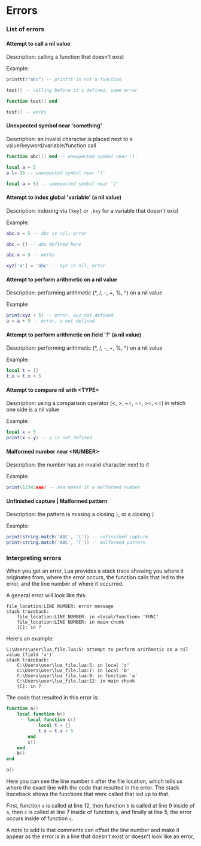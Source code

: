 # Errors

### List of errors

#### Attempt to call a nil value

Description: calling a function that doesn't exist

Example:

```lua
printtt("abc") -- printtt is not a function

test() -- calling before it's defined, same error

function test() end

test() -- works
```

#### Unexpected symbol near 'something'

Description: an invalid character is placed next to a value/keyword/variable/function call

```lua
function abc()) end -- unexpected symbol near ')'

local a = 5
a l= 15 -- unexpected symbol near 'l'

local a = 5] -- unexpected symbol near ']'
```

#### Attempt to index global 'variable' (a nil value)

Description: indexing via `[key]` or `.key` for a variable that doesn't exist

Example:

```lua
abc.x = 5 -- abc is nil, error

abc = {} -- abc defined here

abc.x = 5 -- works

xyz['x'] = 'abc' -- xyz is nil, error
```

#### Attempt to perform arithmetic on a nil value

Description: performing arithmetic (\*, /, -, +, %, ^) on a nil value

Example:

```lua
print(xyz + 5) -- error, xyz not defined
a = a + 5 -- error, a not defined
```

#### Attempt to perform arithmetic on field '?' (a nil value)

Description: performing arithmetic (\*, /, -, +, %, ^) on a nil value

Example:

```lua
local t = {}
t.x = t.x + 5
```

#### Attempt to compare nil with \<TYPE>

Description: using a comparison operator (<, >, \~=, ==, >=, <=) in which one side is a nil value

Example:

```lua
local x = 5
print(x < y) -- y is not defined
```

#### Malformed number near \<NUMBER>

Description: the number has an invalid character next to it

Example:

```lua
print(12345aaa) -- aaa makes it a malformed number
```

#### Unfinished capture | Malformed pattern

Description: the pattern is missing a closing `)`, or a closing `]`

Example:

```lua
print(string.match('ABC', '(')) -- unfinished capture
print(string.match('ABC', '[')) -- malformed pattern
```

### Interpreting errors

When you get an error, Lua provides a stack trace showing you where it originates from, where the error occurs, the function calls that led to the error, and the line number of where it occurred.

A general error will look like this:

```
file_location:LINE NUMBER: error message
stack traceback:
    file_location:LINE NUMBER: in <local/function> 'FUNC'
    file_location:LINE NUMBER: in main chunk
    [C]: in ?
```

Here's an example:

```
C:\Users\user\lua_file.lua:5: attempt to perform arithmetic on a nil value (field 'x')
stack traceback:
	C:\Users\user\lua_file.lua:5: in local 'c'
	C:\Users\user\lua_file.lua:7: in local 'b'
	C:\Users\user\lua_file.lua:9: in function 'a'
	C:\Users\user\lua_file.lua:12: in main chunk
	[C]: in ?
```

The code that resulted in this error is:

```lua
function a()
	local function b()
		local function c()
			local t = {}
			t.x = t.x + 5
		end
		c()
	end
	b()
end

a()
```

Here you can see the line number `5` after the file location, which tells us where the exact line with the code that resulted in the error. The stack traceback shows the functions that were called that led up to that.

First, function `a` is called at line 12, then function `b` is called at line 9 inside of `a`, then `c` is called at line 7 inside of function `b`, and finally at line 5, the error occurs inside of function `c`.

A note to add is that comments can offset the line number and make it appear as the error is in a line that doesn't exist or doesn't look like an error,
